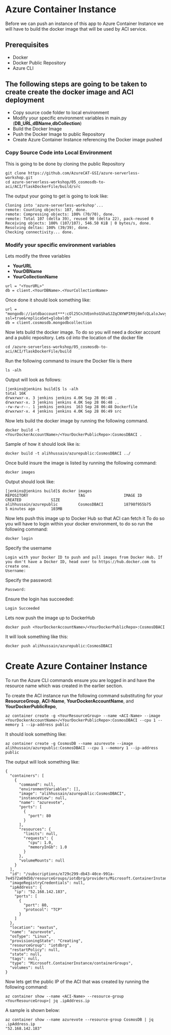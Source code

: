 # Azure Container Instance
Before we can push an instance of this app to Azure Container Instance we will have to build the docker image that will be used by ACI service.
## Prerequisites
*   Docker
*   Docker Public Repository
*   Azure CLI
## The following steps are going to be taken to create create the docker image and ACI deployment
* Copy source code folder to local environment
* Modify your specific environment variables in main.py (**DB_URL**,**dBName**,**dbCollection**)
* Build the Docker Image
* Push the Docker Image to public Repository
* Create Azure Container Instance referencing the Docker image pushed

### Copy Source Code into Local Environment
This is going to be done by cloning the public Repository
```
git clone https://github.com/AzureCAT-GSI/azure-serverless-workshop.git
cd azure-serverless-workshop/05_cosmosdb-to-aci/ACI/flaskDockerFile/build/src
```
The output your going to get is going to look like:
```
Cloning into 'azure-serverless-workshop'...
remote: Counting objects: 107, done.
remote: Compressing objects: 100% (70/70), done.
remote: Total 107 (delta 39), reused 90 (delta 22), pack-reused 0
Receiving objects: 100% (107/107), 546.50 KiB | 0 bytes/s, done.
Resolving deltas: 100% (39/39), done.
Checking connectivity... done.
```
### Modify your specific environment variables
Lets modify the three variables
  *  **YourURL**
  *  **YourDBName**
  *  **YourCollectionName**
```
url = "<YourURL>"
db = client.<YourDBName>.<YourCollectionName>
```
Once done it should look something like:
```
url = "mongodb://iotdbaccount***:cOl25CnJVEonhsGShaSJZqCNYWPIR9j8mfcQLaloJwvy4oG5oZVF9aenWdUchYXHuRrLf2JZqwKOk********==@iotdbaccount***.documents.azure.com:10255/?ssl=true&replicaSet=globaldb"
db = client.cosmosdb.mongodbcollection
```



Now lets build the docker image. To do so you will need a docker account and a public repository.
Lets cd into the location of the docker file
```
cd /azure-serverless-workshop/05_cosmosdb-to-aci/ACI/flaskDockerFile/build
```
Run the following command to insure the Docker file is there
```
ls -alh
```
Output will look as follows:
```
[jenkins@jenkins build]$ ls -alh
total 16K
drwxrwxr-x. 3 jenkins jenkins 4.0K Sep 28 06:48 .
drwxrwxr-x. 3 jenkins jenkins 4.0K Sep 28 06:48 ..
-rw-rw-r--. 1 jenkins jenkins  163 Sep 28 06:48 Dockerfile
drwxrwxr-x. 4 jenkins jenkins 4.0K Sep 28 06:49 src
```
Now lets build the docker image by running the following command.
```
docker build -t <YourDockerAccountName>/<YourDockerPublicRepo>:CosmosDBACI .
```

Sample of how it should look like is:
```
docker build -t alihhussain/azurepublic:CosmosDBACI ../
```

Once build insure the image is listed by running the following command:
```
docker images
```

Output should look like:
```
[jenkins@jenkins build]$ docker images
REPOSITORY                      TAG                 IMAGE ID            CREATED             SIZE
alihhussain/azurepublic         CosmosDBACI         18798f955b75        5 minutes ago       103MB
```
Now lets push this image up to Docker Hub so that ACI can fetch it
To do so you will have to login within your docker environment, to do so run the following command:
```
docker login
```
Specify the username
```
Login with your Docker ID to push and pull images from Docker Hub. If you don't have a Docker ID, head over to https://hub.docker.com to create one.
Username:
```
Specify the password:
```
Password:
```
Ensure the login has succeeded:
```
Login Succeeded
```
Lets now push the image up to DockerHub
```
docker push <YourDockerAccountName>/<YourDockerPublicRepo>:CosmosDBACI 
```
It will look something like this:
```
docker push alihhussain/azurepublic:CosmosDBACI
```
# Create Azure Container Instance
To run the Azure CLI commands ensure you are logged in and have the resource name which was created in the earlier section.

To create the ACI instance run the following command substituting for your **ResourceGroup**, **ACI-Name**, **YourDockerAccountName**, and **YourDockerPublicRepo**,
```
az container create -g <YourResourceGroup> --name <ACI-Name> --image <YourDockerAccountName>/<YourDockerPublicRepo>:CosmosDBACI --cpu 1 --memory 1 --ip-address public
```
It should look something like:
```
az container create -g CosmosDB --name azurevote --image alihhussain/azurepublic:CosmosDBACI --cpu 1 --memory 1 --ip-address public
```
The output will look something like:
```
{
  "containers": [
    {
      "command": null,
      "environmentVariables": [],
      "image": "alihhussain/azurepublic:CosmosDBACI",
      "instanceView": null,
      "name": "azurevote",
      "ports": [
        {
          "port": 80
        }
      ],
      "resources": {
        "limits": null,
        "requests": {
          "cpu": 1.0,
          "memoryInGb": 1.0
        }
      },
      "volumeMounts": null
    }
  ],
  "id": "/subscriptions/e729c299-db43-40ce-991a-7e4572a69d50/resourceGroups/iotdbrg/providers/Microsoft.ContainerInstance/containerGroups/azurevote",
  "imageRegistryCredentials": null,
  "ipAddress": {
    "ip": "52.168.142.183",
    "ports": [
      {
        "port": 80,
        "protocol": "TCP"
      }
    ]
  },
  "location": "eastus",
  "name": "azurevote",
  "osType": "Linux",
  "provisioningState": "Creating",
  "resourceGroup": "iotdbrg",
  "restartPolicy": null,
  "state": null,
  "tags": null,
  "type": "Microsoft.ContainerInstance/containerGroups",
  "volumes": null
}
```
Now lets get the public IP of the ACI that was created by running the following command:
```
az container show --name <ACI-Name> --resource-group <YourResourceGroup>| jq .ipAddress.ip
```

A sample is shown below:
```
az container show --name azurevote --resource-group CosmosDB | jq .ipAddress.ip
"52.168.142.183"
```